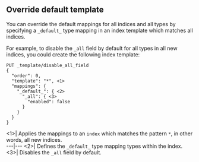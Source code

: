 ## Override default template

You can override the default mappings for all indices and all types by specifying a `_default_` type mapping in an index template which matches all indices.

For example, to disable the `_all` field by default for all types in all new indices, you could create the following index template:
    
    
    PUT _template/disable_all_field
    {
      "order": 0,
      "template": "*", <1>
      "mappings": {
        "_default_": { <2>
          "_all": { <3>
            "enabled": false
          }
        }
      }
    }

<1>| Applies the mappings to an `index` which matches the pattern `*`, in other words, all new indices.     
---|---    <2>| Defines the `_default_` type mapping types within the index.     
<3>| Disables the `_all` field by default. 
